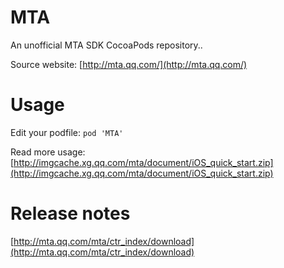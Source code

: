 # MTA

An unofficial MTA SDK CocoaPods repository..

Source website: [http://mta.qq.com/](http://mta.qq.com/)

# Usage

Edit your podfile: `pod 'MTA'`

Read more usage: [http://imgcache.xg.qq.com/mta/document/iOS_quick_start.zip](http://imgcache.xg.qq.com/mta/document/iOS_quick_start.zip)

# Release notes

[http://mta.qq.com/mta/ctr_index/download](http://mta.qq.com/mta/ctr_index/download)

